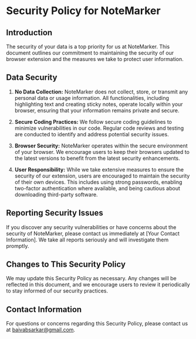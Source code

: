 # Security Policy for NoteMarker

## Introduction

The security of your data is a top priority for us at NoteMarker. This document outlines our commitment to maintaining the security of our browser extension and the measures we take to protect user information.

## Data Security

1. **No Data Collection:** NoteMarker does not collect, store, or transmit any personal data or usage information. All functionalities, including highlighting text and creating sticky notes, operate locally within your browser, ensuring that your information remains private and secure.

2. **Secure Coding Practices:** We follow secure coding guidelines to minimize vulnerabilities in our code. Regular code reviews and testing are conducted to identify and address potential security issues.

3. **Browser Security:** NoteMarker operates within the secure environment of your browser. We encourage users to keep their browsers updated to the latest versions to benefit from the latest security enhancements.

4. **User Responsibility:** While we take extensive measures to ensure the security of our extension, users are encouraged to maintain the security of their own devices. This includes using strong passwords, enabling two-factor authentication where available, and being cautious about downloading third-party software.

## Reporting Security Issues

If you discover any security vulnerabilities or have concerns about the security of NoteMarker, please contact us immediately at [Your Contact Information]. We take all reports seriously and will investigate them promptly.

## Changes to This Security Policy

We may update this Security Policy as necessary. Any changes will be reflected in this document, and we encourage users to review it periodically to stay informed of our security practices.

## Contact Information

For questions or concerns regarding this Security Policy, please contact us at baivabsarkar@gmail.com.
